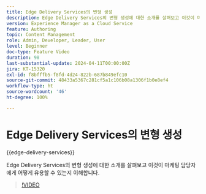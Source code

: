 ```yaml
---
title: Edge Delivery Services의 변형 생성
description: Edge Delivery Services의 변형 생성에 대한 소개를 살펴보고 이것이 마케팅 담당자에게 어떻게 유용할 수 있는지 이해합니다.
version: Experience Manager as a Cloud Service
feature: Authoring
topic: Content Management
role: Admin, Developer, Leader, User
level: Beginner
doc-type: Feature Video
duration: 98
last-substantial-update: 2024-04-11T00:00:00Z
jira: KT-15320
exl-id: f8bfffb5-f8fd-4d24-822b-687b849efc10
source-git-commit: 48433a5367c281cf5a1c106b08a1306f1b0e8ef4
workflow-type: ht
source-wordcount: '46'
ht-degree: 100%

---
```


# Edge Delivery Services의 변형 생성

{{edge-delivery-services}}

Edge Delivery Services의 변형 생성에 대한 소개를 살펴보고 이것이 마케팅 담당자에게 어떻게 유용할 수 있는지 이해합니다.

>[!VIDEO](https://video.tv.adobe.com/v/3438561/?learn=on&captions=kor)
